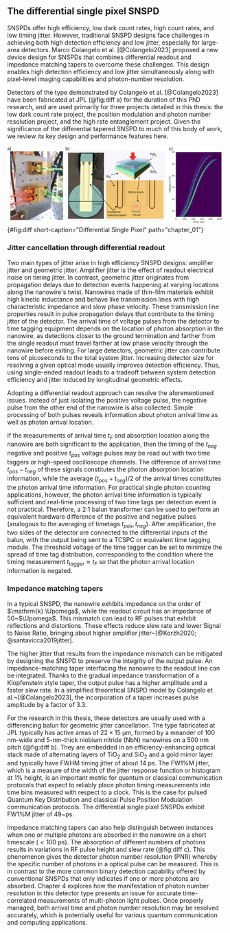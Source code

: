 ## The differential single pixel SNSPD

SNSPDs offer high efficiency, low dark count rates, high count rates, and low timing jitter. However, traditional SNSPD designs face challenges in achieving both high detection efficiency and low jitter, especially for large-area detectors. Marco Colangelo et al. [@Colangelo2023] proposed a new device design for SNSPDs that combines differential readout and impedance matching tapers to overcome these challenges. This design enables high detection efficiency and low jitter simultaneously along with pixel-level imaging capabilities and photon-number resolution.

Detectors of the type demonstrated by Colangelo et al. [@Colangelo2023] have been fabricated at JPL (@fig:diff a) for the duration of this PhD research, and are used primarily for three projects detailed in this thesis: the low dark count rate project, the position modulation and photon number resolution project, and the high rate entanglement project. Given the significance of the differential tapered SNSPD to much of this body of work, we review its key design and performance features here. 

![**Differential single pixel** a) Two packaged differential single pixel detectors. Coupled fibers highlighted in green, differential SMA readout highlighted in red b) Magnified images of the detector's lollipop-shaped wafer, highlighting where the tapers and efficiency-enhancing optical stack are located c) Integrated 2D histogram showing different heights and shapes of RF pulse rising edge in response to incident multi-photon optical pulses.](./figs/diff_light.png){#fig:diff short-caption="Differential Single Pixel" path="chapter_01"}

### Jitter cancellation through differential readout

Two main types of jitter arise in high efficiency SNSPD designs: amplifier jitter and geometric jitter. Amplifier jitter is the effect of readout electrical noise on timing jitter. In contrast, geometric jitter originates from propagation delays due to detection events happening at varying locations along the nanowire's twist. Nanowires made of thin-film materials exhibit high kinetic inductance and behave like transmission lines with high characteristic impedance and slow phase velocity. These transmission line properties result in pulse propagation delays that contribute to the timing jitter of the detector.  The arrival time of voltage pulses from the detector to time tagging equipment depends on the location of photon absorption in the nanowire, as detections closer to the ground termination and farther from the single readout must travel farther at low phase velocity through the nanowire before exiting. For large detectors, geometric jitter can contribute tens of picoseconds to the total system jitter. Increasing detector size for resolving a given optical mode usually improves detection efficiency. Thus, using single-ended readout leads to a tradeoff between system detection efficiency and jitter induced by longitudinal geometric effects.

Adopting a differential readout approach can resolve the aforementioned issues. Instead of just isolating the positive voltage pulse, the negative pulse from the other end of the nanowire is also collected. Simple processing of both pulses reveals information about photon arrival time as well as photon arrival location. 

If the measurements of arrival time $t_F$ and absorption location along the nanowire are both significant to the application, then the timing of the  $t_{neg}$ negative and positive $t_{pos}$ voltage pulses may be read out with two time taggers or high-speed oscilloscope channels. The difference of arrival time $t_{pos} - t_{neg}$ of these signals constitutes the photon absorption location information, while the average $(t_{pos} + t_{neg})/2$ of the arrival times constitutes the photon arrival time information. For practical single photon counting applications, however, the photon arrival time information is typically sufficient and real-time processing of two time tags per detection event is not practical. Therefore, a 2:1 balun transformer can be used to perform an equivalent hardware difference of the positive and negative pulses (analogous to the averaging of timetags $t_{pos}, t_{neg}$). After amplification, the two sides of the detector are connected to the differential inputs of the balun, with the output being sent to a TCSPC or equivalent time tagging module. The threshold voltage of the time tagger can be set to minimize the spread of time tag distribution, corresponding to the condition where the timing measurement $t_{tagger} \approx t_F$ so that the photon arrival location information is negated. 

### Impedance matching tapers

In a typical SNSPD, the nanowire exhibits impedance on the order of $\mathrm{k} \Upomega$, while the readout circuit has an impedance of 50~$\Upomega$. This mismatch can lead to RF pulses that exhibit reflections and distortions. These effects reduce slew rate and lower Signal to Noise Ratio, bringing about higher amplifier jitter~[@Korzh2020; @santavicca2019jitter].

The higher jitter that results from the impedance mismatch can be mitigated by designing the SNSPD to preserve the integrity of the output pulse. An impedance-matching taper interfacing the nanowire to the readout line can be integrated. Thanks to the gradual impedance transformation of a Klopfenstein style taper, the output pulse has a higher amplitude and a faster slew rate. In a simplified theoretical SNSPD model by Colangelo et al.~[@Colangelo2023], the incorporation of a taper increases pulse amplitude by a factor of 3.3. 

For the research in this thesis, these detectors are usually used with a differencing balun for geometric jitter cancellation. The type fabricated at JPL  typically has active areas of $22 \times 15  \ \mathrm{\upmu m}$, formed by a meander of 100 nm-wide and 5-nm-thick niobium nitride (NbN) nanowires on a 500 nm pitch (@fig:diff b). They are embedded in an efficiency-enhancing optical stack made of alternating layers of TiO$_2$ and SiO$_2$ and a gold mirror layer and typically have FWHM timing jitter of about 14 ps. The FW1%M jitter, which is a measure of the width of the jitter response function or histogram at 1% height, is an important metric for quantum or classical communication protocols that expect to reliably place photon timing measurements into time bins measured with respect to a clock. This is the case for pulsed Quantum Key Distribution and classical Pulse Position Modulation communication protocols. The differential single pixel SNSPDs exhibit FW1%M jitter of 49~ps. 

Impedance matching tapers can also help distinguish between instances when one or multiple photons are absorbed in the nanowire on a short timescale ($< 100~\mathrm{ps}$). The absorption of different numbers of photons results in variations in RF pulse height and slew rate (@fig:diff c). This phenomenon gives the detector photon number resolution (PNR) whereby the specific number of photons in a optical pulse can be measured. This is in contrast to the more common binary detection capability offered by conventional SNSPDs that only indicates if one or more photons are absorbed. Chapter 4 explores how the manifestation of photon number resolution in this detector type presents an issue for accurate time-correlated measurements of multi-photon light pulses. Once properly managed, both arrival time and photon number resolution may be resolved accurately, which is potentially useful for various quantum communication and computing applications. 



